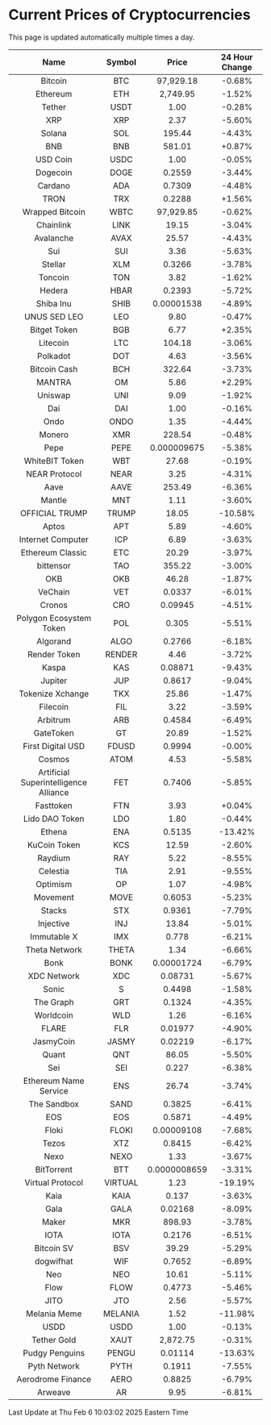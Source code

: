 # Current Prices of Cryptocurrencies
This page is updated automatically multiple times a day.

| Name | Symbol | Price | 24 Hour Change |
| :---: |:---:| :---: | :---: |
| Bitcoin | BTC | 97,929.18 | -0.68% |
| Ethereum | ETH | 2,749.95 | -1.52% |
| Tether | USDT | 1.00 | -0.28% |
| XRP | XRP | 2.37 | -5.60% |
| Solana | SOL | 195.44 | -4.43% |
| BNB | BNB | 581.01 | +0.87% |
| USD Coin | USDC | 1.00 | -0.05% |
| Dogecoin | DOGE | 0.2559 | -3.44% |
| Cardano | ADA | 0.7309 | -4.48% |
| TRON | TRX | 0.2288 | +1.56% |
| Wrapped Bitcoin | WBTC | 97,929.85 | -0.62% |
| Chainlink | LINK | 19.15 | -3.04% |
| Avalanche | AVAX | 25.57 | -4.43% |
| Sui | SUI | 3.36 | -5.63% |
| Stellar | XLM | 0.3266 | -3.78% |
| Toncoin | TON | 3.82 | -1.62% |
| Hedera | HBAR | 0.2393 | -5.72% |
| Shiba Inu | SHIB | 0.00001538 | -4.89% |
| UNUS SED LEO | LEO | 9.80 | -0.47% |
| Bitget Token | BGB | 6.77 | +2.35% |
| Litecoin | LTC | 104.18 | -3.06% |
| Polkadot | DOT | 4.63 | -3.56% |
| Bitcoin Cash | BCH | 322.64 | -3.73% |
| MANTRA | OM | 5.86 | +2.29% |
| Uniswap | UNI | 9.09 | -1.92% |
| Dai | DAI | 1.00 | -0.16% |
| Ondo | ONDO | 1.35 | -4.44% |
| Monero | XMR | 228.54 | -0.48% |
| Pepe | PEPE | 0.000009675 | -5.38% |
| WhiteBIT Token | WBT | 27.68 | -0.19% |
| NEAR Protocol | NEAR | 3.25 | -4.31% |
| Aave | AAVE | 253.49 | -6.36% |
| Mantle | MNT | 1.11 | -3.60% |
| OFFICIAL TRUMP | TRUMP | 18.05 | -10.58% |
| Aptos | APT | 5.89 | -4.60% |
| Internet Computer | ICP | 6.89 | -3.63% |
| Ethereum Classic | ETC | 20.29 | -3.97% |
| bittensor | TAO | 355.22 | -3.00% |
| OKB | OKB | 46.28 | -1.87% |
| VeChain | VET | 0.0337 | -6.01% |
| Cronos | CRO | 0.09945 | -4.51% |
| Polygon Ecosystem Token | POL | 0.305 | -5.51% |
| Algorand | ALGO | 0.2766 | -6.18% |
| Render Token | RENDER | 4.46 | -3.72% |
| Kaspa | KAS | 0.08871 | -9.43% |
| Jupiter | JUP | 0.8617 | -9.04% |
| Tokenize Xchange | TKX | 25.86 | -1.47% |
| Filecoin | FIL | 3.22 | -3.59% |
| Arbitrum | ARB | 0.4584 | -6.49% |
| GateToken | GT | 20.89 | -1.52% |
| First Digital USD | FDUSD | 0.9994 | -0.00% |
| Cosmos | ATOM | 4.53 | -5.58% |
| Artificial Superintelligence Alliance | FET | 0.7406 | -5.85% |
| Fasttoken | FTN | 3.93 | +0.04% |
| Lido DAO Token | LDO | 1.80 | -0.44% |
| Ethena | ENA | 0.5135 | -13.42% |
| KuCoin Token | KCS | 12.59 | -2.60% |
| Raydium | RAY | 5.22 | -8.55% |
| Celestia | TIA | 2.91 | -9.55% |
| Optimism | OP | 1.07 | -4.98% |
| Movement | MOVE | 0.6053 | -5.23% |
| Stacks | STX | 0.9361 | -7.79% |
| Injective | INJ | 13.84 | -5.01% |
| Immutable X | IMX | 0.778 | -6.21% |
| Theta Network | THETA | 1.34 | -6.66% |
| Bonk | BONK | 0.00001724 | -6.79% |
| XDC Network | XDC | 0.08731 | -5.67% |
| Sonic | S | 0.4498 | -1.58% |
| The Graph | GRT | 0.1324 | -4.35% |
| Worldcoin | WLD | 1.26 | -6.16% |
| FLARE | FLR | 0.01977 | -4.90% |
| JasmyCoin | JASMY | 0.02219 | -6.17% |
| Quant | QNT | 86.05 | -5.50% |
| Sei | SEI | 0.227 | -6.38% |
| Ethereum Name Service | ENS | 26.74 | -3.74% |
| The Sandbox | SAND | 0.3825 | -6.41% |
| EOS | EOS | 0.5871 | -4.49% |
| Floki | FLOKI | 0.00009108 | -7.68% |
| Tezos | XTZ | 0.8415 | -6.42% |
| Nexo | NEXO | 1.33 | -3.67% |
| BitTorrent | BTT | 0.0000008659 | -3.31% |
| Virtual Protocol | VIRTUAL | 1.23 | -19.19% |
| Kaia | KAIA | 0.137 | -3.63% |
| Gala | GALA | 0.02168 | -8.09% |
| Maker | MKR | 898.93 | -3.78% |
| IOTA | IOTA | 0.2176 | -6.51% |
| Bitcoin SV | BSV | 39.29 | -5.29% |
| dogwifhat | WIF | 0.7652 | -6.89% |
| Neo | NEO | 10.61 | -5.11% |
| Flow | FLOW | 0.4773 | -5.46% |
| JITO | JTO | 2.56 | -5.57% |
| Melania Meme | MELANIA | 1.52 | -11.98% |
| USDD | USDD | 1.00 | -0.13% |
| Tether Gold | XAUT | 2,872.75 | -0.31% |
| Pudgy Penguins | PENGU | 0.01114 | -13.63% |
| Pyth Network | PYTH | 0.1911 | -7.55% |
| Aerodrome Finance | AERO | 0.8825 | -6.79% |
| Arweave | AR | 9.95 | -6.81% |

Last Update at Thu Feb  6 10:03:02 2025 Eastern Time